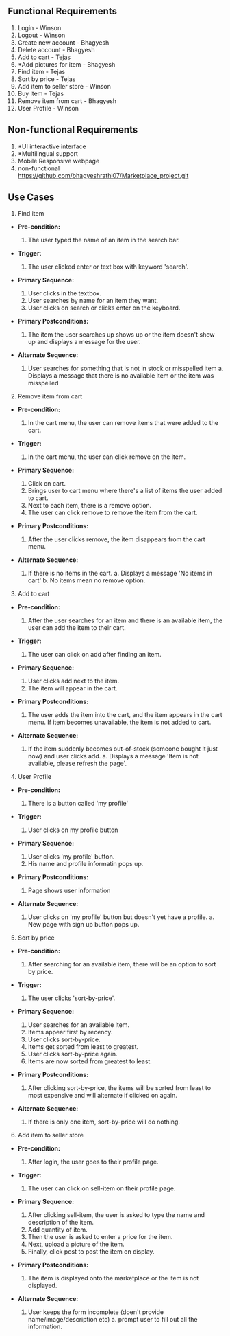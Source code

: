 ## Functional Requirements

1. Login - Winson
2. Logout - Winson
3. Create new account - Bhagyesh
4. Delete account - Bhagyesh
5. Add to cart - Tejas
6. *Add pictures for item - Bhagyesh
7. Find item - Tejas
8. Sort by price - Tejas
9. Add item to seller store - Winson
10. Buy item - Tejas
11. Remove item from cart - Bhagyesh
12. User Profile - Winson



## Non-functional Requirements

1. *UI interactive interface
2. *Multilingual support
3. Mobile Responsive webpage 
4. non-functional https://github.com/bhagyeshrathi07/Marketplace_project.git



## Use Cases



1. Find item
- **Pre-condition:**
  1. The user typed the name of an item in the search bar.

- **Trigger:** 
  1. The user clicked enter or text box with keyword 'search'.

- **Primary Sequence:**
  
  1. User clicks in the textbox.
  2. User searches by name for an item they want.
  3. User clicks on search or clicks enter on the keyboard.

- **Primary Postconditions:**
  1. The item the user searches up shows up or the item doesn't show up and displays a message for the user.

- **Alternate Sequence:**
  
  1. User searches for something that is not in stock or misspelled item
	a. Displays a message that there is no available item or the item was misspelled




2. Remove item from cart
- **Pre-condition:**
  1. In the cart menu, the user can remove items that were added to the cart.

- **Trigger:**
  1. In the cart menu, the user can click remove on the item.

- **Primary Sequence:**

  1. Click on cart.
  2. Brings user to cart menu where there's a list of items the user added to cart.
  3. Next to each item, there is a remove option.
  4. The user can click remove to remove the item from the cart.

- **Primary Postconditions:**                                     
  1. After the user clicks remove, the item disappears from the cart menu.

- **Alternate Sequence:**
  
  1. If there is no items in the cart.
	a. Displays a message 'No items in cart'
	b. No items mean no remove option.




3. Add to cart
- **Pre-condition:**
  1. After the user searches for an item and there is an available item, the user can add the item to their cart.

- **Trigger:**
  1. The user can click on add after finding an item.

- **Primary Sequence:**

  1. User clicks add next to the item.
  2. The item will appear in the cart.

- **Primary Postconditions:**                                     
  1. The user adds the item into the cart, and the item appears in the cart menu. If item becomes unavailable, the item is not added to cart.

- **Alternate Sequence:**
  
  1. If the item suddenly becomes out-of-stock (someone bought it just now) and user clicks add.
	a. Displays a message 'Item is not available, please refresh the page'. 




4. User Profile
- **Pre-condition:**
  1. There is a button called 'my profile'

- **Trigger:**
  1. User clicks on my profile button  

- **Primary Sequence:**

  1. User clicks 'my profile' button.
  2. His name and profile informatin pops up.

- **Primary Postconditions:**                                     
  1. Page shows user information

- **Alternate Sequence:**
  
  1. User clicks on 'my profile' button but doesn't yet have a profile.
    a. New page with sign up button pops up.



5. Sort by price
- **Pre-condition:**
  1. After searching for an available item, there will be an option to sort by price.

- **Trigger:**
  1. The user clicks 'sort-by-price'.

- **Primary Sequence:**

  1. User searches for an available item.
  2. Items appear first by recency.
  3. User clicks sort-by-price.
  4. Items get sorted from least to greatest.
  5. User clicks sort-by-price again.
  6. Items are now sorted from greatest to least.

- **Primary Postconditions:**                                     
  1. After clicking sort-by-price, the items will be sorted from least to most expensive and will alternate if clicked on again.

- **Alternate Sequence:**
  1. If there is only one item, sort-by-price will do nothing.




6. Add item to seller store
- **Pre-condition:**
  1. After login, the user goes to their profile page.

- **Trigger:**
  1. The user can click on sell-item on their profile page.

- **Primary Sequence:**

  1. After clicking sell-item, the user is asked to type the name and description of the item.
  2. Add quantity of item.
  3. Then the user is asked to enter a price for the item.
  4. Next, upload a picture of the item.
  5. Finally, click post to post the item on display.

- **Primary Postconditions:**                                     
  1. The item is displayed onto the marketplace or the item is not displayed.

- **Alternate Sequence:**
  
  1. User keeps the form incomplete (doen't provide name/image/description etc)
    a. prompt user to fill out all the information.
